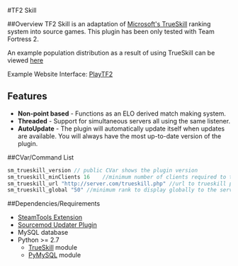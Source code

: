 #TF2 Skill

##Overview
TF2 Skill is an adaptation of [Microsoft's TrueSkill][1] ranking system into source games. This plugin has been only tested with Team Fortress 2.

An example population distribution as a result of using TrueSkill can be viewed [here][2]

Example Website Interface: [PlayTF2][7]

## Features

* **Non-point based** - Functions as an ELO derived match making system.
* **Threaded** - Support for simultaneous servers all using the same listener.
* **AutoUpdate** - The plugin will automatically update itself when updates are available. You will always have the most up-to-date version of the plugin.

##CVar/Command List

```javascript
sm_trueskill_version // public CVar shows the plugin version
sm_trueskill_minClients 16    //minimum number of clients required to track ranking
sm_trueskill_url "http://server.com/trueskill.php" //url to trueskill php file
sm_trueskill_global "50" //minimum rank to display globally to the server, 0 for off
```

##Dependencies/Requirements
* [SteamTools Extension][3]
* [Sourcemod Updater Plugin][4]
* MySQL database
* Python >= 2.7
   * [TrueSkill][5]  module
   * [PyMySQL][6] module

[1]: http://research.microsoft.com/en-us/projects/trueskill/
[2]: http://www.playtf2.com/plot/
[3]: https://forums.alliedmods.net/showthread.php?t=129763
[4]: https://forums.alliedmods.net/showthread.php?t=169095
[5]: http://trueskill.org/
[6]: https://pypi.python.org/pypi/PyMySQL
[7]: http://playtf2.com/stats/